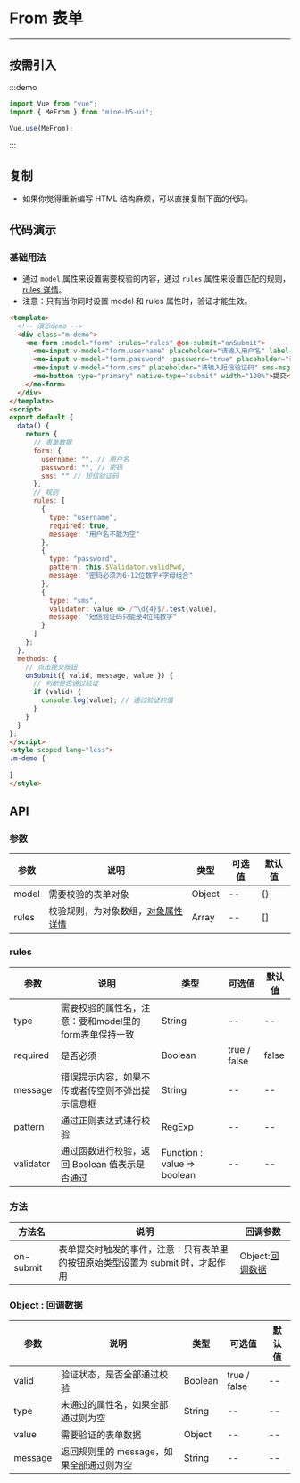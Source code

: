 # From 表单

----

## 按需引入

:::demo

```JavaScript
import Vue from "vue";
import { MeFrom } from "mine-h5-ui";

Vue.use(MeFrom);
```

:::

## 复制

* 如果你觉得重新编写 HTML 结构麻烦，可以直接复制下面的代码。

## 代码演示

### 基础用法

* 通过 `model` 属性来设置需要校验的内容，通过 `rules` 属性来设置匹配的规则，[rules 详情](#rules)。
* 注意：只有当你同时设置 model 和 rules 属性时，验证才能生效。

```HTML
<template>
  <!-- 演示demo -->
  <div class="m-demo">
    <me-form :model="form" :rules="rules" @on-submit="onSubmit">
      <me-input v-model="form.username" placeholder="请输入用户名" label-width="70px" label="用户名"></me-input>
      <me-input v-model="form.password" :password="true" placeholder="请输入6-12位数字+字母组合" label-width="70px" label="密码"></me-input>
      <me-input v-model="form.sms" placeholder="请输入短信验证码" sms-msg="短信验证码" :sms-is="false"></me-input>
      <me-button type="primary" native-type="submit" width="100%">提交</me-button>
    </me-form>
  </div>
</template>
<script>
export default {
  data() {
    return {
      // 表单数据
      form: {
        username: "", // 用户名
        password: "", // 密码
        sms: "" // 短信验证码
      },
      // 规则
      rules: [
        {
          type: "username",
          required: true,
          message: "用户名不能为空"
        },
        {
          type: "password",
          pattern: this.$Validator.validPwd,
          message: "密码必须为6-12位数字+字母组合"
        },
        {
          type: "sms",
          validator: value => /^\d{4}$/.test(value),
          message: "短信验证码只能是4位纯数字"
        }
      ]
    };
  },
  methods: {
    // 点击提交按钮
    onSubmit({ valid, message, value }) {
      // 判断是否通过验证
      if (valid) {
        console.log(value); // 通过验证的值
      }
    }
  }
};
</script>
<style scoped lang="less">
.m-demo {
  
}
</style>
```

## API

### 参数

| 参数  | 说明                                         | 类型   | 可选值 | 默认值 |
|-------|----------------------------------------------|--------|--------|--------|
| model | 需要校验的表单对象                           | Object | --     | {}     |
| rules | 校验规则，为对象数组，[对象属性详情](#rules) | Array  | --     | []     |

<h3 id="rules">rules</h3>

| 参数      | 说明                                                  | 类型                        | 可选值       | 默认值 |
|-----------|-------------------------------------------------------|-----------------------------|--------------|--------|
| type      | 需要校验的属性名，注意：要和model里的form表单保持一致 | String                      | --           | --     |
| required  | 是否必须                                              | Boolean                     | true / false | false  |
| message   | 错误提示内容，如果不传或者传空则不弹出提示信息框      | String                      | --           | --     |
| pattern   | 通过正则表达式进行校验                                | RegExp                      | --           | --     |
| validator | 通过函数进行校验，返回 Boolean 值表示是否通过         | Function : value => boolean | --           | --     |

### 方法

| 方法名    | 说明                                                                           | 回调参数                         |
|-----------|--------------------------------------------------------------------------------|----------------------------------|
| on-submit | 表单提交时触发的事件，注意：只有表单里的按钮原始类型设置为 submit 时，才起作用 | Object:[回调数据](#callbackData) |

<h3 id="callbackData">Object : 回调数据</h3>

| 参数    | 说明                                     | 类型    | 可选值       | 默认值 |
|---------|------------------------------------------|---------|--------------|--------|
| valid   | 验证状态，是否全部通过校验               | Boolean | true / false | --     |
| type    | 未通过的属性名，如果全部通过则为空       | String  | --           | --     |
| value   | 需要验证的表单数据                       | Object  | --           | --     |
| message | 返回规则里的 message，如果全部通过则为空 | String  | --           | --     |
